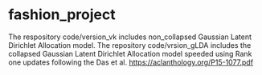 # fashion_project
The respository code/version_vk includes non_collapsed Gaussian Latent Dirichlet Allocation model. 
The repository code/vrsion_gLDA includes the collapsed Gaussian Latent Dirichlet Allocation model speeded using Rank one updates following the Das et al. https://aclanthology.org/P15-1077.pdf
